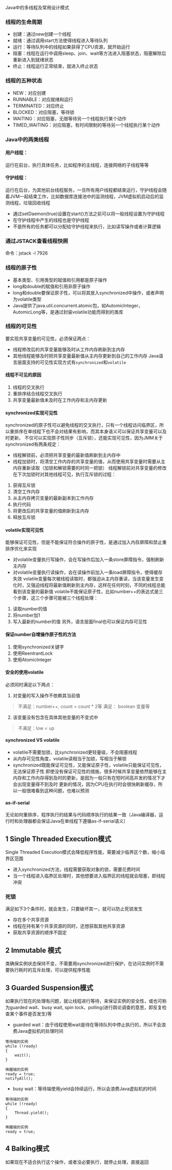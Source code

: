 Java中的多线程及常用设计模式

### 线程的生命周期
* 创建：通过new创建一个线程
* 就绪：通过调用start方法使得线程进入等待队列
* 运行：等待队列中的线程如果获得了CPU资源，就开始运行
* 阻塞：线程在运行中调用sleep、join、wait等方法进入阻塞状态，阻塞解除后重新进入到就绪状态
* 终止：线程运行正常结束，就进入终止状态

### 线程的五种状态
* NEW：对应创建
* RUNNABLE：对应就绪和运行
* TERMINATED：对应终止
* BLOCKED：对应阻塞，等待锁
* WAITING：对应阻塞，无限等待另一个线程执行某个动作
* TIMED_WAITING：对应阻塞，有时间限制的等待另一个线程执行某个动作

### Java中的两类线程
#### 用户线程：
运行在前台，执行具体任务，比如程序的主线程，连接网络的子线程等等
#### 守护线程：
运行在后台，为其他前台线程服务，一旦所有用户线程都结束运行，守护线程会随着JVM一起结束工作，比如数据库连接池中的监测线程，JVM虚拟机启动后的监测线程，垃圾回收线程
* 通过setDaemon(true)设置在start()方法之前可以将一般线程设置为守护线程
* 在守护线程中产生的线程也是守护线程
* 不是所有的任务都可以分配给守护线程来执行，比如读写操作或者计算逻辑

### 通过JSTACK查看线程快照
命令：jstack -l 7926

### 线程的原子性
* 基本类型、引用类型的赋值和引用都是原子操作
* long和double的赋值和引用非原子操作
* long和double要保证原子性，可以将其放入synchronized中操作，或者声明为volatile类型
* Java提供了java.util.concurrent.atomic包，如AutomicInteger，AutomicLong等，是通过封装volatile功能而得到的类库

### 线程的可见性
要实现共享变量的可见性，必须保证两点：
* 线程修改后的共享变量能够及时从工作内存刷新到主内存
* 其他线程能够及时把共享变量最新值从主内存更新到自己的工作内存
Java语言层面支持的可见性实现方式有`synchronized`和`volatile`

#### 线程不可见的原因
1. 线程的交叉执行
2. 重排序结合线程交叉执行
3. 共享变量最新值未及时在工作内存和主内存更新

#### synchronized实现可见性
synchronized的原子性可以避免线程的交叉执行，只有一个线程访问临界区，所以重排序在单线程下也不会对结果有影响，而其本身语义可以保证共享变量可以及时更新，
不仅可以实现原子性同步（互斥锁），还能实现可见性，因为JMM关于synchronized有两条规定：
* 线程解锁前，必须把共享变量的最新值刷新到主内存中
* 线程加锁时，将清空工作内存的共享变量的值，从而使用共享变量时需要从主内存重新读取（加锁和解锁需要的时同一把锁）
线程解锁前对共享变量的修改在下次加锁时对其他线程可见，执行互斥锁的过程：
1. 获得互斥锁
2. 清空工作内存
3. 从主内存拷贝变量的最新副本到工作内存
4. 执行代码
5. 将更改后的共享变量的值刷新到主内存
6. 释放互斥锁

#### volatile实现可见性
能够保证可见性，但是不能保证符合操作的原子性，是通过加入内存屏障和禁止重排序优化来实现
* 对volatile变量执行写操作，会在写操作后加入一条store屏障指令，强制刷新主内存
* 对volatile变量执行读操作，会在读操作前加入一条load屏障指令，使得缓存失效
volatile变量每次被线程读取时，都强迫从主内存重读，当该变量发生变化时，又强迫线程将最新值刷新到主内存，这样在任何时刻，不同的线程总能看到该变量的最新值
volatile不能保证原子性，比如number++的表达式是三个步骤，这三个步骤可能被三个线程处理：
1. 读取number的值
2. 将number加1
3. 写入最新的number的值
另外，语言层面final也可以保证内存可见性

#### 保证number自增操作原子性的方法
1. 使用synchronized关键字
2. 使用ReentrantLock
3. 使用AtomicInteger

#### 安全的使用volatile
必须同时满足以下两点：
1. 对变量的写入操作不依赖其当前值
> 不满足：number++, count = count * 2等
> 满足： boolean 变量等
2. 该变量没有包含在具体其他变量的不变式中
> 不满足：low < up

#### synchronized VS volatile
* volatile不需要加锁，比synchronized更轻量级，不会阻塞线程
* 从内存可见性角度，volatile读相当于加锁，写相当于解锁
* synchronized既能保证可见性，又能保证原子性，volatile只能保证可见性，无法保证原子性
即使没有保证可见性的措施，很多时候共享变量依然能够在主内存和工作内存得到及时的更新，是因为一般只有在短时间高并发的情况下才会出现变量得不到及时
更新的情况，因为CPU在执行时会很快刷新缓存，所以一般很难看到这种问题，也难以预测

#### as-if-serial
无论如何重排序，程序执行的结果与代码顺序执行的结果一致（Java编译器，运行时和处理器都会保证Java在单线程下遵循as-if-serial语义）
## 1 Single Threaded Execution模式

Single Threaded Execution模式会降低程序性能，需要减少临界区个数，缩小临界区范围
* 进入synchronized方法，线程需要获取对象的锁，需要花费时间
* 当一个线程进入临界区处理时，其他想要进入临界区的线程就会阻塞，即线程冲突


### 死锁
满足如下3个条件时，就会发生，只要破坏其一，就可以防止死锁发生
* 存在多个共享资源
* 线程在持有某个共享资源的同时，还想获取其他共享资源
* 获取共享资源的顺序不固定

## 2 Immutable 模式
类确保实例状态保持不变，不需要用synchronized进行保护，在访问实例时不需要执行耗时的互斥处理，可以提供程序性能

## 3 Guarded Suspension模式
如果执行现在的处理有问题，就让线程进行等待，来保证实例的安全性，或也可称为guarded wait、busy wait, spin lock、polling(进行舆论调查的意思，即反复检查某个事件是否发生)等
* guarded wait：由于线程使用wait是待在等待队列中停止执行的，所以不会浪费Java虚拟机的处理时间
```
等待端的实例
while (!ready)
{
    wait();
}

唤醒端的实例
ready = true;
notifyAll();
```
* busy wait：等待端使用yield会持续运行，所以会浪费Java虚拟机的时间
```
等待端的实例
while (!ready)
{
    Thread.yield();
}

唤醒端的实例
ready = true;
```

## 4 Balking模式
如果现在不适合执行这个操作，或者没必要执行，就停止处理，直接返回